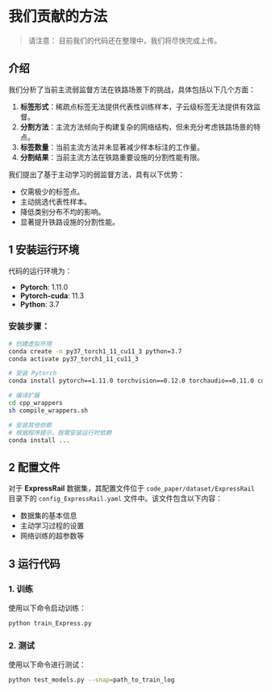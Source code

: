 # 我们贡献的方法
> 请注意： 目前我们的代码还在整理中，我们将尽快完成上传。

## 介绍
我们分析了当前主流弱监督方法在铁路场景下的挑战，具体包括以下几个方面：
1. **标签形式**：稀疏点标签无法提供代表性训练样本，子云级标签无法提供有效监督。
2. **分割方法**：主流方法倾向于构建复杂的网络结构，但未充分考虑铁路场景的特点。
3. **标签数量**：当前主流方法并未显著减少样本标注的工作量。
4. **分割结果**：当前主流方法在铁路重要设施的分割性能有限。

我们提出了基于主动学习的弱监督方法，具有以下优势：
- 仅需极少的标签点。
- 主动挑选代表性样本。
- 降低类别分布不均的影响。
- 显著提升铁路设施的分割性能。

## 1 安装运行环境

代码的运行环境为：
- **Pytorch**: 1.11.0
- **Pytorch-cuda**: 11.3
- **Python**: 3.7

### 安装步骤：
```bash
# 创建虚拟环境
conda create -n py37_torch1_11_cu11_3 python=3.7
conda activate py37_torch1_11_cu11_3

# 安装 Pytorch
conda install pytorch==1.11.0 torchvision==0.12.0 torchaudio==0.11.0 cudatoolkit=11.3 -c pytorch

# 编译扩展
cd cpp_wrappers
sh compile_wrappers.sh

# 安装其他依赖
# 根据程序提示，按需安装运行时依赖
conda install ...
```


## 2 配置文件

对于 **ExpressRail** 数据集，其配置文件位于 `code_paper/dataset/ExpressRail` 目录下的 `config_ExpressRail.yaml` 文件中。该文件包含以下内容：
- 数据集的基本信息
- 主动学习过程的设置
- 网络训练的超参数等

## 3 运行代码

### 1. 训练
使用以下命令启动训练：
```bash
python train_Express.py
```

### 2. 测试
使用以下命令进行测试：
```bash
python test_models.py --snap=path_to_train_log
```

